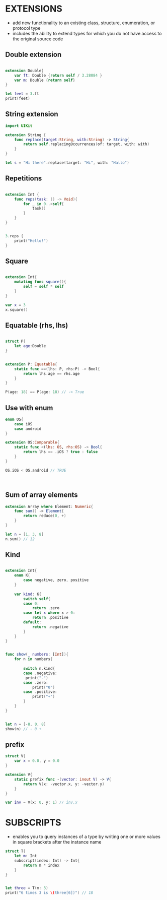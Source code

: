 # EXTENSIONS

* add new functionality to an existing class, structure, enumeration, or protocol type
* includes the ability to extend types for which you do not have access to the original source code


## Double extension 
```swift

extension Double{
    var ft: Double {return self / 3.28084 }
    var m: Double {return self}
}

let feet = 3.ft
print(feet)
```

## String extension
```swift
import UIKit

extension String {
    func replace(target:String, with:String) -> String{
        return self.replacingOccurrences(of: target, with: with)
    }
}

let s = "Hi there".replace(target: "Hi", with: "Hallo")
```

## Repetitions
```swift

extension Int {
    func reps(task: () -> Void){
        for _ in 0..<self{
            task()
        }
    }
}


3.reps {
    print("Hello!")
}
```

## Square
```swift

extension Int{
    mutating func square(){
        self = self * self
    }
}

var x = 3
x.square()

```

## Equatable (rhs, lhs)
```swift

struct P{
    let age:Double
}


extension P: Equatable{
    static func ==(lhs: P, rhs:P) -> Bool{
        return lhs.age == rhs.age
    }
}

P(age: 18) == P(age: 18) // -> True
```

## Use with enum
```swift
enum OS{
    case iOS
    case android
}

extension OS:Comparable{
    static func <(lhs: OS, rhs:OS) -> Bool{
        return lhs == .iOS ? true : false
    }
}

OS.iOS < OS.android // TRUE




```

## Sum of array elements
```swift
extension Array where Element: Numeric{
    func sum() -> Element{
        return reduce(0, +)
    }
}

let n = [1, 3, 8]
n.sum() // 12

```



## Kind
```swift

extension Int{
    enum K{
        case negative, zero, positive
    }
    
    var kind: K{
        switch self{
        case 0:
            return .zero
        case let x where x > 0:
            return .positive
        default:
            return .negative
        }
    }
}


func show(_ numbers: [Int]){
    for n in numbers{
       
        switch n.kind{
        case .negative:
         print("-")
        case .zero:
            print("0")
        case .positive:
            print("+")
        }
    }
}


let n = [-8, 0, 8]
show(n) // - 0 +
```

## prefix
```swift
struct V{
    var x = 0.0, y = 0.0
}

extension V{
    static prefix func -(vector: inout V) -> V{
        return V(x: -vector.x, y: -vector.y)
    }
}

var inv = V(x: 0, y: 1) // inv.x
```


# SUBSCRIPTS
* enables you to query instances of a type by writing one or more values in square brackets after the instance name

```swift
struct T{
    let m: Int
    subscript(index: Int) -> Int{
        return m * index
    }
}


let three = T(m: 3)
print("6 times 3 is \(three[6])") // 18
```

